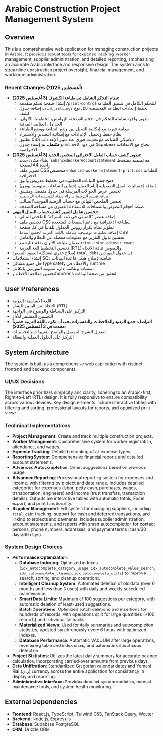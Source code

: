 # Arabic Construction Project Management System

## Overview
This is a comprehensive web application for managing construction projects in Arabic. It provides robust tools for expense tracking, worker management, supplier administration, and detailed reporting, emphasizing an accurate Arabic interface and responsive design. The system aims to streamline construction project oversight, financial management, and workforce administration.

### Recent Changes (أغسطس 2025)
- **نظام التحكم الشامل في طباعة الكشوف (3 أغسطس 2025):**
  - إنشاء صفحة تحكم متقدمة `/print-control` للتحكم الكامل في تنسيق الطباعة
  - إضافة جدول `print_settings` لحفظ إعدادات الطباعة المخصصة لكل نوع كشف
  - تطوير واجهة شاملة للتحكم في: حجم الصفحة، الهوامش، الخطوط، الألوان، الجداول، العناصر المرئية
  - معاينة فورية مع إمكانية التبديل بين وضع الشاشة ووضع الطباعة
  - نظام حفظ وتحميل الإعدادات مع إمكانية التصدير والاستيراد
  - تطبيق CSS ديناميكي للطباعة مع تحديث فوري عند تغيير الإعدادات
  - **مكتمل:** تم إنشاء جدول print_settings في Supabase بنجاح مع الإعدادات الافتراضية
- **تطوير كشف حساب العامل الاحترافي المحسن الجديد (3 أغسطس 2025):**
  - إنشاء مكون جديد `EnhancedWorkerAccountStatement` مع تصميم مضغوط لصفحة A4 واحدة
  - تطوير ملف CSS متخصص `enhanced-worker-statement-print.css` للطباعة الاحترافية
  - دمج جميع البيانات المطلوبة في تخطيط مدروس وأنيق
  - إضافة إحصائيات العمل التفصيلية (أيام العمل، إجمالي الساعات، متوسط يومي)
  - تحسين عرض الحوالات المرسلة في جدول منفصل ومنسق
  - إضافة قسم التوقيعات والاعتماد للمستندات الرسمية
  - تحسين الملخص النهائي مع حساب الرصيد الموجب/السالب
  - ضبط أحجام النصوص والمسافات للاستفادة القصوى من مساحة الصفحة
- **تحسين شامل لتقرير كشف حساب العمال المهني:**
  - إضافة عنصر "المتبقي في ذمة الشركة" للملخص المالي
  - تحسين ملف CSS للطباعة الاحترافية مع دعم الصفحات المتعددة
  - تطوير نظام تكرار رؤوس الجداول تلقائياً في كل صفحة
  - إضافة تعليقات توضيحية شاملة باللغة العربية لجميع أنماط CSS
  - تحسين تذييل التقرير مع معلومات مفصلة عن النظام والعامل
  - ضمان طباعة الألوان بدقة عالية مع `print-color-adjust: exact`
  - تحسين التخطيط للغة العربية (RTL) والنصوص ثنائية الاتجاه
- إصلاح جذري لمشكلة العمود المفقود `total_debt` في جدول الموردين
- إنشاء استعلامات SQL شاملة لإصلاح هيكل قاعدة البيانات
- حل جميع مشاكل type safety والأخطاء في runtime
- استعادة وظائف إدارة مديونية الموردين بالكامل
- تحسين معالجة الأخطاء وfunctions التحقق من صحة البيانات

## User Preferences
- اللغة الأساسية: العربية
- الاتجاه: من اليمين لليسار (RTL)
- التركيز على البساطة والوضوح في الواجهة
- التحسين المستمر للأداء
- **التواصل: جميع الردود والملاحظات والتفسيرات يجب أن تكون باللغة العربية حصرياً (محدث في 3 أغسطس 2025)**
- تفضيل الشرح المفصل والواضح للتغييرات والتحسينات
- التركيز على الحلول العملية والفعالة

## System Architecture
The system is built as a comprehensive web application with distinct frontend and backend components.

### UI/UX Decisions
The interface prioritizes simplicity and clarity, adhering to an Arabic-first, Right-to-Left (RTL) design. It is fully responsive to ensure compatibility across various devices. Key design elements include interactive tables with filtering and sorting, professional layouts for reports, and optimized print views.

### Technical Implementations
- **Project Management**: Create and track multiple construction projects.
- **Worker Management**: Comprehensive system for worker registration, attendance, and wages.
- **Expense Tracking**: Detailed recording of all expense types.
- **Reporting System**: Comprehensive financial reports and detailed account statements.
- **Advanced Autocompletion**: Smart suggestions based on previous usage.
- **Advanced Reporting**: Professional reporting system for expenses and income, with filtering by project and date range. Includes detailed categories for expenses (labor, petty cash, purchases, wages, transportation, engineers) and income (trust transfers, transaction details). Outputs are interactive tables with automatic totals, Excel export, and print functionality.
- **Supplier Management**: Full system for managing suppliers, including `total_debt` tracking, support for cash and deferred transactions, and linking to projects and payments. Includes supplier administration, account statements, and reports with smart autocompletion for contact persons, phone numbers, addresses, and payment terms (cash/30 days/60 days).

### System Design Choices
- **Performance Optimization**:
    - **Database Indexing**: Optimized indexes (`idx_autocomplete_category_usage`, `idx_autocomplete_value_search`, `idx_autocomplete_cleanup`, `idx_autocomplete_stats`) to improve search, sorting, and cleanup operations.
    - **Intelligent Cleanup System**: Automated deletion of old data (over 6 months and less than 3 uses) with daily and weekly scheduled maintenance.
    - **Smart Data Limits**: Maximum of 100 suggestions per category, with automatic deletion of least-used suggestions.
    - **Batch Operations**: Optimized batch deletions and insertions for hundreds of records, with operations split for large quantities (+100 records) and individual fallbacks.
    - **Materialized Views**: Used for daily summaries and autocompletion statistics, updated synchronously every 6 hours with optimized indexes.
    - **Database Performance**: Automatic VACUUM after large operations, monitoring table and index sizes, and automatic critical issue detection.
- **Project Statistics**: Utilizes the latest daily summary for accurate balance calculation, incorporating carried-over amounts from previous days.
- **Data Unification**: Standardized Gregorian calendar dates and Yemeni Rial (ر.ي) currency across the entire application for consistency in display and reporting.
- **Administrative Interface**: Provides detailed system statistics, manual maintenance tools, and system health monitoring.

## External Dependencies
- **Frontend**: React.js, TypeScript, Tailwind CSS, TanStack Query, Wouter
- **Backend**: Node.js, Express.js
- **Database**: Supabase PostgreSQL
- **ORM**: Drizzle ORM